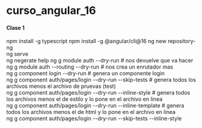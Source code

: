 # curso_angular_16  
#### Clase 1  
npm install -g typescript
npm install -g @angular/cli@16
ng new repository-ng  
ng serve  
ng negerate help
ng g module auth --dry-run # nos devuelve que va hacer   
ng g module auth --routing --dry-run # nos crea un enrutador mas  
ng g component login --dry-run # genera un componente login  
ng g component auth/pages/login --dry-run --skip-tests # genera todos los archivos menos el archivo de pruevas (test)  
ng g component auth/pages/login --dry-run --inline-style # genera todos los archivos menos el de estilo y lo pone en el archivo en linea  
ng g component auth/pages/login --dry-run --inline-template # genera todos los archivos menos el de html y lo pone en el archivo en linea  
ng g component auth/pages/login --dry-run --skip-tests --inline-style